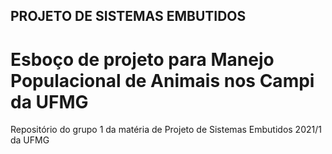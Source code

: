 ## PROJETO DE SISTEMAS EMBUTIDOS
# Esboço de projeto para Manejo Populacional de Animais nos Campi da UFMG

 Repositório do grupo 1 da matéria de Projeto de Sistemas Embutidos 2021/1 da UFMG
